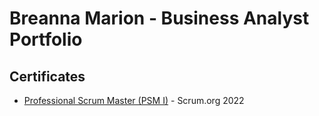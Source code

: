 # Breanna Marion - Business Analyst Portfolio
## Certificates
- [Professional Scrum Master (PSM I)](certificates/Professional%20Scrum%20Master%20I.pdf) - Scrum.org 2022





